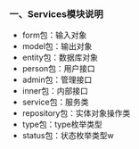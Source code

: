 ### 一、Services模块说明
- form包：输入对象
- model包：输出对象
- entity包：数据库对象
- person包：用户接口
- admin包：管理接口
- inner包：内部接口
- service包：服务类
- repository包：实体对象操作类
- type包：type枚举类型
- status包：状态枚举类型w